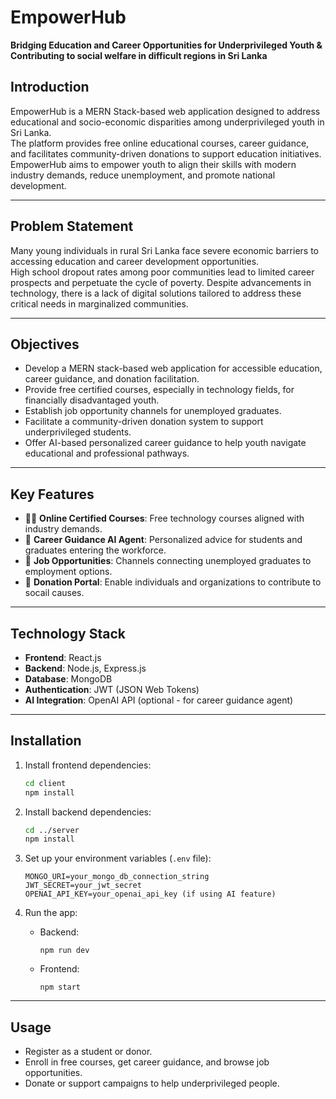 # EmpowerHub  
**Bridging Education and Career Opportunities for Underprivileged Youth & 
Contributing to social welfare in difficult regions in Sri Lanka**

## Introduction
EmpowerHub is a MERN Stack-based web application designed to address educational and socio-economic disparities among underprivileged youth in Sri Lanka.  
The platform provides free online educational courses, career guidance, and facilitates community-driven donations to support education initiatives. EmpowerHub aims to empower youth to align their skills with modern industry demands, reduce unemployment, and promote national development.

---

## Problem Statement
Many young individuals in rural Sri Lanka face severe economic barriers to accessing education and career development opportunities.  
High school dropout rates among poor communities lead to limited career prospects and perpetuate the cycle of poverty. Despite advancements in technology, there is a lack of digital solutions tailored to address these critical needs in marginalized communities.

---

## Objectives
- Develop a MERN stack-based web application for accessible education, career guidance, and donation facilitation.
- Provide free certified courses, especially in technology fields, for financially disadvantaged youth.
- Establish job opportunity channels for unemployed graduates.
- Facilitate a community-driven donation system to support underprivileged students.
- Offer AI-based personalized career guidance to help youth navigate educational and professional pathways.

---

## Key Features
- 🧑‍🏫 **Online Certified Courses**: Free technology courses aligned with industry demands.
- 🎯 **Career Guidance AI Agent**: Personalized advice for students and graduates entering the workforce.
- 💼 **Job Opportunities**: Channels connecting unemployed graduates to employment options.
- 🤝 **Donation Portal**: Enable individuals and organizations to contribute to socail causes.

---

## Technology Stack
- **Frontend**: React.js
- **Backend**: Node.js, Express.js
- **Database**: MongoDB
- **Authentication**: JWT (JSON Web Tokens)
- **AI Integration**: OpenAI API (optional - for career guidance agent)

---

## Installation

1. Install frontend dependencies:
   ```bash
   cd client
   npm install
   ```

2. Install backend dependencies:
   ```bash
   cd ../server
   npm install
   ```

3. Set up your environment variables (`.env` file):
   ```
   MONGO_URI=your_mongo_db_connection_string
   JWT_SECRET=your_jwt_secret
   OPENAI_API_KEY=your_openai_api_key (if using AI feature)
   ```

4. Run the app:

   - Backend:
     ```
     npm run dev
     ```

   - Frontend:
     ```
     npm start
     ```

---

## Usage
- Register as a student or donor.
- Enroll in free courses, get career guidance, and browse job opportunities.
- Donate or support campaigns to help underprivileged people.


